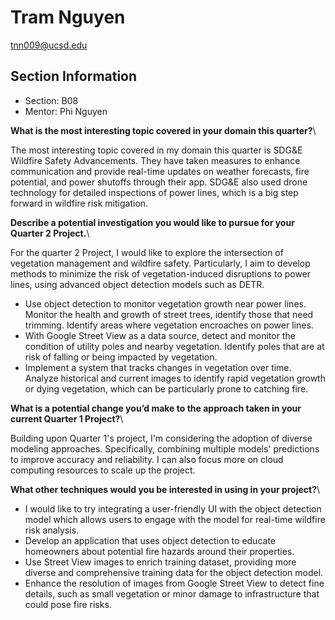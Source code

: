 # Tram Nguyen
tnn009@ucsd.edu

## Section Information
- Section: B08
- Mentor: Phi Nguyen

**What is the most interesting topic covered in your domain this quarter?**\

The most interesting topic covered in my domain this quarter is SDG&E Wildfire Safety Advancements. They have taken measures to enhance communication and provide real-time updates on weather forecasts, fire potential, and power shutoffs through their app. SDG&E also used drone technology for detailed inspections of power lines, which is a big step forward in wildfire risk mitigation.


**Describe a potential investigation you would like to pursue for your Quarter 2 Project.**\

For the quarter 2 Project, I would like to explore the intersection of vegetation management and wildfire safety. Particularly, I aim to develop methods to minimize the risk of vegetation-induced disruptions to power lines, using advanced object detection models such as DETR.
- Use object detection to monitor vegetation growth near power lines. Monitor the health and growth of street trees, identify those that need trimming. Identify areas where vegetation encroaches on power lines.
- With Google Street View as a data source, detect and monitor the condition of utility poles and nearby vegetation. Identify poles that are at risk of falling or being impacted by vegetation. 
- Implement a system that tracks changes in vegetation over time. Analyze historical and current images to identify rapid vegetation growth or dying vegetation, which can be particularly prone to catching fire.

**What is a potential change you’d make to the approach taken in your current Quarter 1 Project?**\

Building upon Quarter 1's project, I'm considering the adoption of diverse modeling approaches. Specifically, combining multiple models' predictions to improve accuracy and reliability. I can also focus more on cloud computing resources to scale up the project.

**What other techniques would you be interested in using in your project?**\

- I would like to try integrating a user-friendly UI with the object detection model which allows users to engage with the model for real-time wildfire risk analysis.
- Develop an application that uses object detection to educate homeowners about potential fire hazards around their properties.
- Use Street View images to enrich training dataset, providing more diverse and comprehensive training data for the object detection model.
- Enhance the resolution of images from Google Street View to detect fine details, such as small vegetation or minor damage to infrastructure that could pose fire risks.
